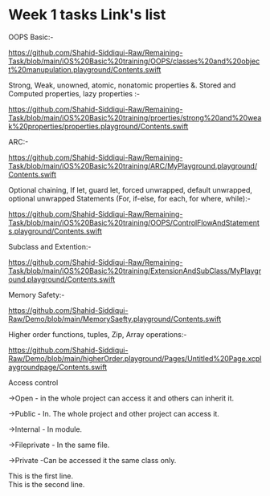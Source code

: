# Week 1 tasks Link's list
OOPS Basic:-

https://github.com/Shahid-Siddiqui-Raw/Remaining-Task/blob/main/iOS%20Basic%20training/OOPS/classes%20and%20object%20manupulation.playground/Contents.swift

Strong, Weak, unowned, atomic, nonatomic properties &. Stored and Computed properties, lazy properties :- 

https://github.com/Shahid-Siddiqui-Raw/Remaining-Task/blob/main/iOS%20Basic%20training/proerties/strong%20and%20weak%20properties/properties.playground/Contents.swift


ARC:-

https://github.com/Shahid-Siddiqui-Raw/Remaining-Task/blob/main/iOS%20Basic%20training/ARC/MyPlayground.playground/Contents.swift

Optional chaining, If let, guard let, forced unwrapped, default unwrapped, optional unwrapped
Statements (For, if-else, for each, for where, while):-

https://github.com/Shahid-Siddiqui-Raw/Remaining-Task/blob/main/iOS%20Basic%20training/OOPS/ControlFlowAndStatements.playground/Contents.swift


Subclass and Extention:- 

https://github.com/Shahid-Siddiqui-Raw/Remaining-Task/blob/main/iOS%20Basic%20training/ExtensionAndSubClass/MyPlayground.playground/Contents.swift


Memory Safety:-

https://github.com/Shahid-Siddiqui-Raw/Demo/blob/main/MemorySaefty.playground/Contents.swift


Higher order functions, tuples, Zip, Array operations:-

https://github.com/Shahid-Siddiqui-Raw/Demo/blob/main/higherOrder.playground/Pages/Untitled%20Page.xcplaygroundpage/Contents.swift







Access control

->Open - in the whole project can access it and others can inherit it.

->Public - In. The whole project and other project can access it.

->Internal - In module.

->Fileprivate - In the same file.

->Private -Can be accessed it the same class only.

This is the first line.  
This is the second line.



